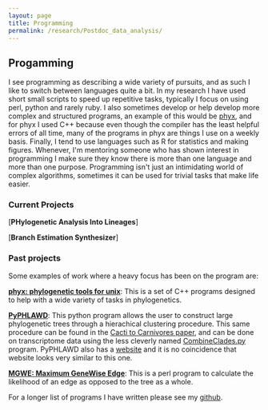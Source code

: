 ```yaml
---
layout: page
title: Programming 
permalink: /research/Postdoc_data_analysis/
---
```


## Progamming

I see programming as describing a wide variety of pursuits, and as such I like to switch between languages quite a bit. In my research I have used short small scripts to speed up repetitive tasks, typically I focus on using perl, python and rarely ruby. I also sometimes develop or help develop more complex and structured programs, an example of this would be [phyx](https://github.com/FePhyFoFum/phyx), and for phyx I used C++ because even though the compiler has the least helpful errors of all time, many of the programs in phyx are things I use on a weekly basis. Finally, I tend to use languages such as R for statistics and making figures. Whenever, I'm mentoring someone who has shown interest in programming I make sure they know there is more than one language and more than one purpose. Programming isn't just an intimidating world of complex algorithms, sometimes it can be used for trivial tasks that make life easier.

### Current Projects

[**PHylogenetic Analysis Into Lineages**]

[**Branch Estimation Synthesizer**]

### Past projects
Some examples of work where a heavy focus has been on the program are:

[**phyx: phylogenetic tools for unix**](https://github.com/FePhyFoFum/phyx): This is a set of C++ programs designed to help with a wide variety of tasks in phylogenetics.

[**PyPHLAWD**](https://github.com/FePhyFoFum/PyPHLAWD): This python program allows the user to construct large phylogenetic trees through a hierachical clustering procedure. This same procedure can be found in the [Cacti to Carnivores paper](https://bsapubs.onlinelibrary.wiley.com/doi/full/10.1002/ajb2.1069), and can be done on transcriptome data using the less cleverly named [CombineClades.py](https://github.com/jfwalker/Clustering) program. PyPHLAWD also has a [website](https://fephyfofum.github.io/PyPHLAWD/) and it is no coincidence that website looks very similar to this one.

[**MGWE: Maximum GeneWise Edge**](https://github.com/jfwalker/MGWE): This is a perl program to calculate the likelihood of an edge as opposed to the tree as a whole.

For a longer list of programs I have written please see my [github](https://github.com/jfwalker).
